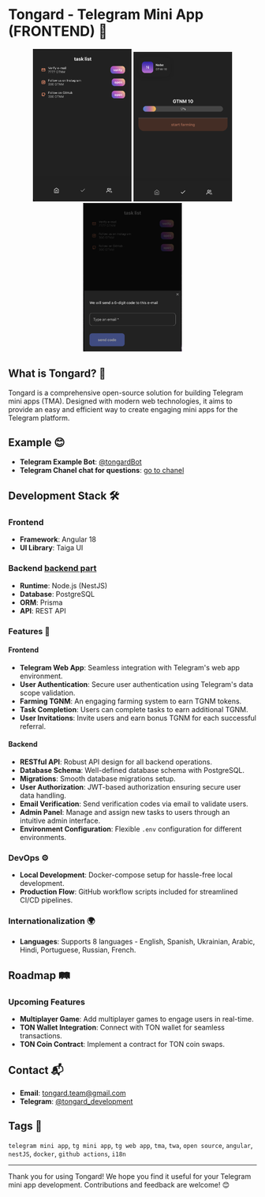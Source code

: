 # Tongard - Telegram Mini App (FRONTEND) 🌟

<p align="center">
  <img src="./src/assets/img/botPreview/Screenshot%202024-07-14%20at%2020.00.03.png" alt="Nobe" width="200"/>
  <img src="./src/assets/img/botPreview/Screenshot%202024-07-14%20at%2020.00.28.png" alt="Task List" width="200"/>
  <img src="./src/assets/img/botPreview/Screenshot%202024-07-14%20at%2020.00.59.png" alt="Email Verification" width="200"/>
</p>

## What is Tongard? 🤔
Tongard is a comprehensive open-source solution for building Telegram mini apps (TMA). Designed with modern web technologies, it aims to provide an easy and efficient way to create engaging mini apps for the Telegram platform.

## Example 😊
- **Telegram Example Bot**: [@tongardBot](https://t.me/tongardBot)
- **Telegram Chanel chat for questions**: [go to chanel](https://t.me/tongard_bot)

## Development Stack 🛠️

### Frontend
- **Framework**: Angular 18
- **UI Library**: Taiga UI

### Backend [backend part](https://github.com/tongard/tongard-tg-mini-app-backend)
- **Runtime**: Node.js (NestJS)
- **Database**: PostgreSQL
- **ORM**: Prisma
- **API**: REST API

### Features 🚀
#### Frontend
- **Telegram Web App**: Seamless integration with Telegram's web app environment.
- **User Authentication**: Secure user authentication using Telegram's data scope validation.
- **Farming TGNM**: An engaging farming system to earn TGNM tokens.
- **Task Completion**: Users can complete tasks to earn additional TGNM.
- **User Invitations**: Invite users and earn bonus TGNM for each successful referral.

#### Backend
- **RESTful API**: Robust API design for all backend operations.
- **Database Schema**: Well-defined database schema with PostgreSQL.
- **Migrations**: Smooth database migrations setup.
- **User Authorization**: JWT-based authorization ensuring secure user data handling.
- **Email Verification**: Send verification codes via email to validate users.
- **Admin Panel**: Manage and assign new tasks to users through an intuitive admin interface.
- **Environment Configuration**: Flexible `.env` configuration for different environments.

### DevOps ⚙️
- **Local Development**: Docker-compose setup for hassle-free local development.
- **Production Flow**: GitHub workflow scripts included for streamlined CI/CD pipelines.

### Internationalization 🌍
- **Languages**: Supports 8 languages - English, Spanish, Ukrainian, Arabic, Hindi, Portuguese, Russian, French.

## Roadmap 🛤️
### Upcoming Features
- **Multiplayer Game**: Add multiplayer games to engage users in real-time.
- **TON Wallet Integration**: Connect with TON wallet for seamless transactions.
- **TON Coin Contract**: Implement a contract for TON coin swaps.

## Contact 📬
- **Email**: [tongard.team@gmail.com](mailto:tongard.team@gmail.com)
- **Telegram**: [@tongard_development](https://t.me/tongard_development)

## Tags 🔖
`telegram mini app`, `tg mini app`, `tg web app`, `tma`, `twa`, `open source`, `angular`, `nestJS`, `docker`, `github actions`, `i18n`

---

Thank you for using Tongard! We hope you find it useful for your Telegram mini app development. Contributions and feedback are welcome! 😊
